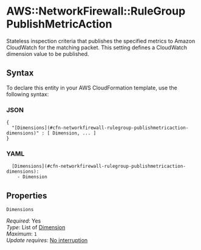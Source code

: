 # AWS::NetworkFirewall::RuleGroup PublishMetricAction<a name="aws-properties-networkfirewall-rulegroup-publishmetricaction"></a>

Stateless inspection criteria that publishes the specified metrics to Amazon CloudWatch for the matching packet\. This setting defines a CloudWatch dimension value to be published\.

## Syntax<a name="aws-properties-networkfirewall-rulegroup-publishmetricaction-syntax"></a>

To declare this entity in your AWS CloudFormation template, use the following syntax:

### JSON<a name="aws-properties-networkfirewall-rulegroup-publishmetricaction-syntax.json"></a>

```
{
  "[Dimensions](#cfn-networkfirewall-rulegroup-publishmetricaction-dimensions)" : [ Dimension, ... ]
}
```

### YAML<a name="aws-properties-networkfirewall-rulegroup-publishmetricaction-syntax.yaml"></a>

```
  [Dimensions](#cfn-networkfirewall-rulegroup-publishmetricaction-dimensions):
    - Dimension
```

## Properties<a name="aws-properties-networkfirewall-rulegroup-publishmetricaction-properties"></a>

`Dimensions` <a name="cfn-networkfirewall-rulegroup-publishmetricaction-dimensions"></a>

_Required_: Yes  
_Type_: List of [Dimension](aws-properties-networkfirewall-rulegroup-dimension.md)  
_Maximum_: `1`  
_Update requires_: [No interruption](https://docs.aws.amazon.com/AWSCloudFormation/latest/UserGuide/using-cfn-updating-stacks-update-behaviors.html#update-no-interrupt)
